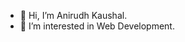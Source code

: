 - 👋 Hi, I’m Anirudh Kaushal.
- 👀 I’m interested in Web Development.


<!---
anirudhkaushal/anirudhkaushal is a ✨ special ✨ repository because its `README.md` (this file) appears on your GitHub profile.
You can click the Preview link to take a look at your changes.
--->
